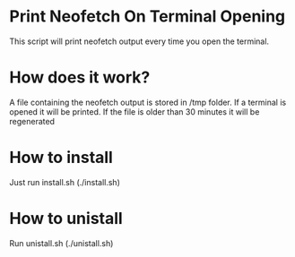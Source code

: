 # Print Neofetch On Terminal Opening
This script will print neofetch output every time you open the terminal.

# How does it work?
A file containing the neofetch output is stored in /tmp folder. If a terminal is opened it will be printed. If the file is older than 30 minutes it will be regenerated

# How to install
Just run install.sh (./install.sh)

# How to unistall
Run unistall.sh (./unistall.sh)
